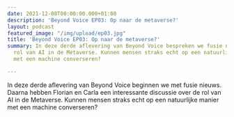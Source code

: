 ```yaml
---
date: 2021-12-08T00:00:00.000+01:00
description: 'Beyond Voice EP03: Op naar de metaverse?'
layout: podcast
featured_image: "/img/upload/ep03.jpg"
title: 'Beyond Voice EP03: Op naar de metaverse?'
summary: In deze derde aflevering van Beyond Voice bespreken we fusie nieuws en de
  rol van AI in de Metaverse. Kunnen mensen straks echt op een natuurlijke manier
  met een machine converseren?

---
```

In deze derde aflevering van Beyond Voice beginnen we met fusie nieuws. Daarna hebben Florian en Carla een interessante discussie over de rol van AI in de Metaverse. Kunnen mensen straks echt op een natuurlijke manier met een machine converseren?